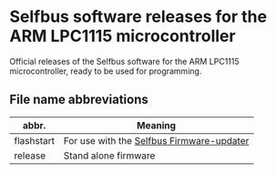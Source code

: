 # Selfbus software releases for the ARM LPC1115 microcontroller
Official releases of the Selfbus software for the ARM LPC1115 microcontroller, ready to be used for programming.

## File name abbreviations

| abbr.      | Meaning                                                                                                         |
|------------|-----------------------------------------------------------------------------------------------------------------|
| flashstart | For use with the [Selfbus Firmware-updater](https://selfbus.org/wiki/software/tools/7-selfbus-bus-updater-tool) |
| release    | Stand alone firmware                                                                                            |
